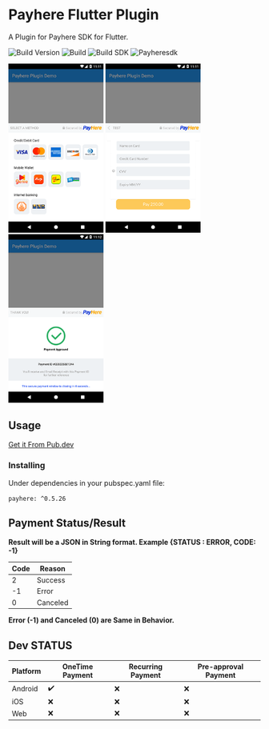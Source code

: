 # Payhere Flutter Plugin

A Plugin for Payhere SDK for Flutter.


![Build Version](https://img.shields.io/badge/V-0.5.26-brightgreen)
![Build](https://img.shields.io/badge/Status-Stable-brightgreen)
![Build SDK](https://img.shields.io/badge/FlutterChannel-Stable-blue)
![Payheresdk](https://img.shields.io/badge/PayhereSDK-2.0.24-brightgreen)


<p>
    <img src="https://raw.githubusercontent.com/SrilalS/Payhere-Flutter-Plugin/master/Docs/img/1.png?raw=true" width="190px" height="auto"/>
    <img src="https://raw.githubusercontent.com/SrilalS/Payhere-Flutter-Plugin/master/Docs/img/2.png?raw=true" width="190px" height="auto"/>
    <img src="https://raw.githubusercontent.com/SrilalS/Payhere-Flutter-Plugin/master/Docs/img/3.png?raw=true" width="190px" height="auto"/>
</p>


## Usage
[Get it From Pub.dev](https://pub.dev/packages/payhere)
### Installing
Under dependencies in your pubspec.yaml file:

    payhere: ^0.5.26
## Payment Status/Result

**Result will be a JSON in String format. Example  {STATUS : ERROR, CODE: -1}**

| Code| Reason|
|--|--|
| 2|  Success|
| -1|  Error|
| 0|  Canceled|

**Error (-1) and Canceled (0) are Same in Behavior.**

## Dev STATUS
| Platform| OneTime Payment| Recurring Payment | Pre-approval Payment
|--|--|--|--|
| Android |  ✔️| ❌ | ❌ | 
| iOS |  ❌| ❌ | ❌ |
| Web |  ❌| ❌ | ❌ |
